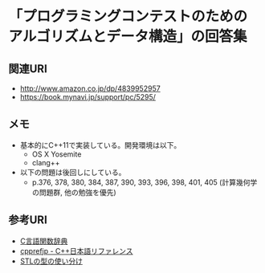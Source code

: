 # 「プログラミングコンテストのためのアルゴリズムとデータ構造」の回答集

## 関連URI

* http://www.amazon.co.jp/dp/4839952957
* https://book.mynavi.jp/support/pc/5295/

## メモ

* 基本的にC++11で実装している。開発環境は以下。
  * OS X Yosemite
  * clang++
* 以下の問題は後回しにしている。
  * p.376, 378, 380, 384, 387, 390, 393, 396, 398, 401, 405 (計算幾何学の問題群, 他の勉強を優先)

## 参考URI

* [C言語関数辞典](http://www.c-tipsref.com/)
* [cpprefjp - C++日本語リファレンス](http://cpprefjp.github.io/)
* [STLの型の使い分け](http://qiita.com/h_hiro_/items/a83a8fd2391d4a3f0e1c)
